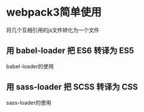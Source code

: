 # webpack3简单使用
将几个互相引用的js文件转化为一个文件
## 用 babel-loader 把 ES6 转译为 ES5
babel-loader的使用
## 用 sass-loader 把 SCSS 转译为 CSS
sass-loader的使用